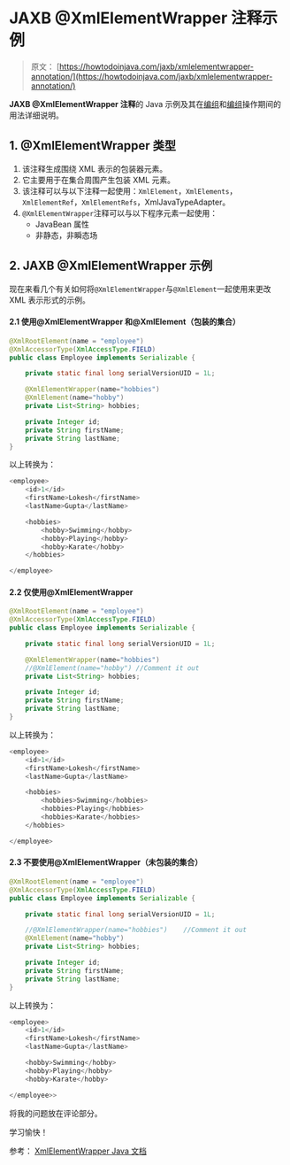 # JAXB @XmlElementWrapper 注释示例

> 原文： [https://howtodoinjava.com/jaxb/xmlelementwrapper-annotation/](https://howtodoinjava.com/jaxb/xmlelementwrapper-annotation/)

**JAXB @XmlElementWrapper 注释**的 Java 示例及其在[编组](https://howtodoinjava.com/jaxb/marshaller-example/)和[编组](https://howtodoinjava.com/jaxb/jaxb-unmarshaller-example/)操作期间的用法详细说明。

## 1\. @XmlElementWrapper 类型

1.  该注释生成围绕 XML 表示的包装器元素。
2.  它主要用于在集合周围产生包装 XML 元素。
3.  该注释可以与以下注释一起使用：`XmlElement`，`XmlElements`，`XmlElementRef`，`XmlElementRefs`，XmlJavaTypeAdapter。
4.  `@XmlElementWrapper`注释可以与以下程序元素一起使用：
    *   JavaBean 属性
    *   非静态，非瞬态场

## 2\. JAXB @XmlElementWrapper 示例

现在来看几个有关如何将`@XmlElementWrapper`与`@XmlElement`一起使用来更改 XML 表示形式的示例。

#### 2.1 使用@XmlElementWrapper 和@XmlElement（包装的集合）

```java
@XmlRootElement(name = "employee")
@XmlAccessorType(XmlAccessType.FIELD)
public class Employee implements Serializable {

	private static final long serialVersionUID = 1L;

	@XmlElementWrapper(name="hobbies")
	@XmlElement(name="hobby")
	private List<String> hobbies;

	private Integer id;
	private String firstName;
	private String lastName;
}

```

以上转换为：

```java
<employee>
    <id>1</id>
    <firstName>Lokesh</firstName>
    <lastName>Gupta</lastName>

    <hobbies>
        <hobby>Swimming</hobby>
        <hobby>Playing</hobby>
        <hobby>Karate</hobby>
    </hobbies>

</employee>

```

#### 2.2 仅使用@XmlElementWrapper

```java
@XmlRootElement(name = "employee")
@XmlAccessorType(XmlAccessType.FIELD)
public class Employee implements Serializable {

	private static final long serialVersionUID = 1L;

	@XmlElementWrapper(name="hobbies")
	//@XmlElement(name="hobby")	//Comment it out
	private List<String> hobbies;

	private Integer id;
	private String firstName;
	private String lastName;
}

```

以上转换为：

```java
<employee>
    <id>1</id>
    <firstName>Lokesh</firstName>
    <lastName>Gupta</lastName>

    <hobbies>
        <hobbies>Swimming</hobbies>
        <hobbies>Playing</hobbies>
        <hobbies>Karate</hobbies>
    </hobbies>

</employee>

```

#### 2.3 不要使用@XmlElementWrapper（未包装的集合）

```java
@XmlRootElement(name = "employee")
@XmlAccessorType(XmlAccessType.FIELD)
public class Employee implements Serializable {

	private static final long serialVersionUID = 1L;

	//@XmlElementWrapper(name="hobbies")	//Comment it out
	@XmlElement(name="hobby")			
	private List<String> hobbies;

	private Integer id;
	private String firstName;
	private String lastName;
}

```

以上转换为：

```java
<employee>
    <id>1</id>
    <firstName>Lokesh</firstName>
    <lastName>Gupta</lastName>

    <hobby>Swimming</hobby>
    <hobby>Playing</hobby>
    <hobby>Karate</hobby>

</employee>>

```

将我的问题放在评论部分。

学习愉快！

参考： [XmlElementWrapper Java 文档](https://docs.oracle.com/javase/7/docs/api/javax/xml/bind/annotation/XmlElementWrapper.html)